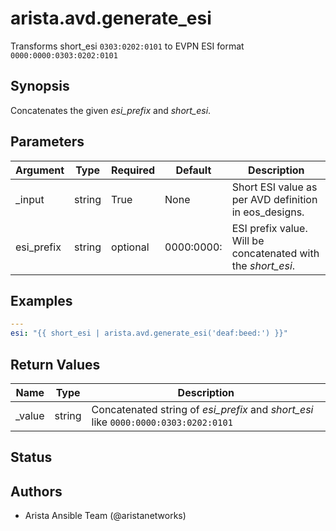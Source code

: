 # arista.avd.generate_esi

Transforms short\_esi <code>0303\:0202\:0101</code> to EVPN ESI format <code>0000\:0000\:0303\:0202\:0101</code>

## Synopsis

Concatenates the given <em>esi\_prefix</em> and <em>short\_esi</em>\.

## Parameters

| Argument | Type | Required | Default | Description |
| -------- | ---- | -------- | ------- | ----------- |
| _input | string | True | None | Short ESI value as per AVD definition in eos\_designs\. |
| esi_prefix | string | optional | 0000:0000: | ESI prefix value\. Will be concatenated with the <em>short\_esi</em>\. |

## Examples

```yaml
---
esi: "{{ short_esi | arista.avd.generate_esi('deaf:beed:') }}"
```

## Return Values

| Name | Type | Description |
| ---- | ---- | ----------- |
| _value | string | Concatenated string of <em>esi\_prefix</em> and <em>short\_esi</em> like <code>0000\:0000\:0303\:0202\:0101</code> |

## Status

## Authors

- Arista Ansible Team (@aristanetworks)
